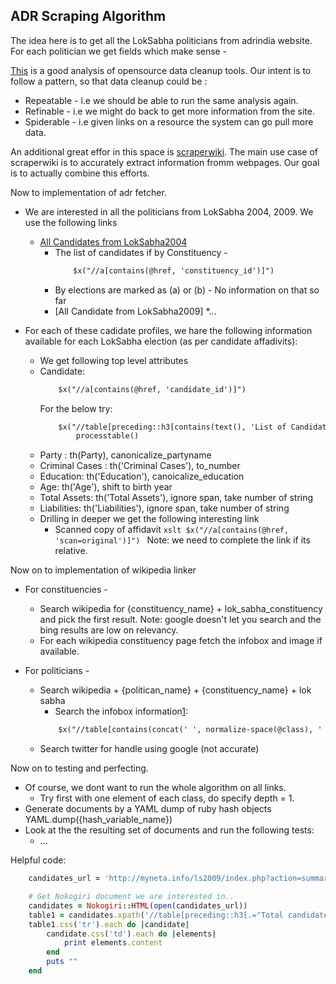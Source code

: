 ADR Scraping Algorithm
----------------------

The idea here is to get all the LokSabha politicians from adrindia website. For 
each politician we get fields which make sense - 

[This](http://courses.cs.washington.edu/courses/cse544/13sp/final-projects/p12-plarsson.pdf)
is a good analysis of opensource data cleanup tools. Our intent is to follow a 
pattern, so that data cleanup could be :

* Repeatable - i.e we should be able to run the same analysis again.
* Refinable - i.e we might do back to get more information from the site.
* Spiderable - i.e given links on a resource the system can go pull more data.

An additional great effor in this space is [scraperwiki](http://www.scraperwiki.com).
The main use case of scraperwiki is to accurately extract information fromm webpages.
Our goal is to actually combine this efforts.

Now to implementation of adr fetcher. 

* We are interested in all the politicians from LokSabha 2004, 2009. We use
	  the following links
  	* [All Candidates from LokSabha2004](http://myneta.info/loksabha2004/)
  		* The list of candidates if by Constituency -
  			```xslt
	  			$x("//a[contains(@href, 'constituency_id')]")
	  		```
  		* By elections are marked as (a) or (b) -
  				No information on that so far
	  	* [All Candidate from LokSabha2009]
	  		*... 

* For each of these cadidate profiles, we hare the following information 
available for each LokSabha election (as per candidate affadivits):
	* We get following top level attributes
	* Candidate: 
		```xslt
	 		$x("//a[contains(@href, 'candidate_id')]")
		```
		For the below try:
		```xslt
			$x("//table[preceding::h3[contains(text(), 'List of Candidates')]]")
	  			processtable()
		```
	* Party : th(Party), canonicalize_partyname
	* Criminal Cases : th('Criminal Cases'), to_number
	* Education: th('Education'), canoicalize_education
	* Age: th('Age'), shift to birth year
	* Total Assets: th('Total Assets'), ignore span, take number of string
	* Liabilities: th('Liabilities'), ignore span, take number of string
  	* Drilling in deeper we get the following interesting link
  		* Scanned copy of affidavit ```xslt $x("//a[contains(@href, 'scan=original')]") ```
  		  Note: we need to complete the link if its relative.

Now on to implementation of wikipedia linker
* For constituencies -
	* Search wikipedia for {constituency_name} + lok_sabha_constituency 
		and pick the first result. Note: google doesn't let you search and 
		the bing results are low on relevancy.
	* For each wikipedia constituency page fetch the infobox and image if available.

* For politicians -
	* Search wikipedia + {politican_name} + {constituency_name} + lok sabha
		- Search the infobox information[1]:
		```xslt
			$x("//table[contains(concat(' ', normalize-space(@class), ' '), ' infobox ')]")
		```
	* Search twitter for handle using google (not accurate)


Now on to testing and perfecting.

* Of course, we dont want to run the whole algorithm on all links.
	* Try first with one element of each class, do specify depth = 1.
* Generate documents by a YAML dump of ruby hash objects
	YAML.dump({hash_variable_name})
* Look at the the resulting set of documents and run the following tests:
	* ...

Helpful code:
```ruby
	candidates_url = 'http://myneta.info/ls2009/index.php?action=summary&subAction=candidates_analyzed&sort=candidate#summary'

	# Get Nokogiri document we are interested in..
	candidates = Nokogiri::HTML(open(candidates_url))
	table1 = candidates.xpath('//table[preceding::h3[.="Total candidates analyzed by NEW"]]')
	table1.css('tr').each do |candidate|
		candidate.css('td').each do |elements|
			print elements.content
		end
		puts ""
	end
```

[1]: http://stackoverflow.com/questions/1390568/how-to-match-attributes-that-contain-a-certain-string